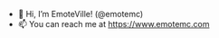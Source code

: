 - 👋 Hi, I’m EmoteVille! (@emotemc)
- 📫 You can reach me at https://www.emotemc.com

<!---
emotemc/emotemc is a ✨ special ✨ repository because its `README.md` (this file) appears on your GitHub profile.
You can click the Preview link to take a look at your changes.
--->
